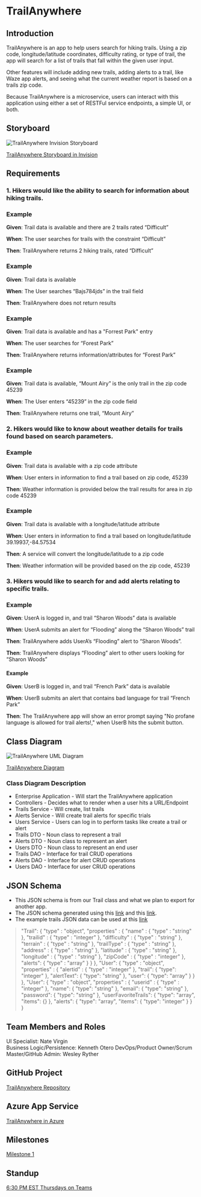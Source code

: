 # TrailAnywhere

## Introduction

TrailAnywhere is an app to help users search for hiking trails. Using a zip code, longitude/latitude coordinates, difficulty rating, or
type of trail, the app will search for a list of trails that fall within the given user input.

Other features will include adding new trails, adding alerts to a trail, like Waze app alerts, and seeing what the current weather report is based on a 
trails zip code. 

Because TrailAnywhere is a microservice, users can interact with this application using either a set of RESTFul service endpoints, a simple UI, or both.

## Storyboard

![TrailAnywhere Invision Storyboard](src/main/resources/static/images/TrailAnywhere-InvisionStoryboard.png)

[TrailAnywhere Storyboard in Invision](https://nate965053.invisionapp.com/freehand/TrailAnywhere-BAHo9RwnD)

## Requirements

### 1. Hikers would like the ability to search for information about hiking trails.

### Example

**Given**: Trail data is available and there are 2 trails rated “Difficult”

**When**: The user searches for trails with the constraint “Difficult”

**Then**: TrailAnywhere returns 2 hiking trails, rated “Difficult”

### Example

**Given**: Trail data is available

**When**: The User searches “Bajs784jds” in the trail field

**Then**: TrailAnywhere does not return results

### Example

**Given**: Trail data is available and has a "Forrest Park" entry

**When**: The user searches for “Forest Park”

**Then**: TrailAnywhere returns information/attributes for “Forest Park”

### Example

**Given**: Trail data is available, “Mount Airy” is the only trail in the zip code 45239

**When**: The User enters “45239” in the zip code field

**Then**: TrailAnywhere returns one trail, “Mount Airy”

### 2.	Hikers would like to know about weather details for trails found based on search parameters.

### Example

**Given**: Trail data is available with a zip code attribute

**When**: User enters in information to find a trail based on zip code, 45239

**Then**: Weather information is provided below the trail results for area in zip code 45239

### Example

**Given**: Trail data is available with a longitude/latitude attribute

**When**: User enters in information to find a trail based on longitude/latitude 39.19937,-84.57534

**Then**: A service will convert the longitude/latitude to a zip code

**Then**: Weather information will be provided based on the zip code, 45239

### 3.  Hikers would like to search for and add alerts relating to specific trails.

### Example

**Given**: UserA is logged in, and trail “Sharon Woods” data is available

**When**: UserA submits an alert for “Flooding” along the “Sharon Woods” trail

**Then**: TrailAnywhere adds UserA’s “Flooding” alert to “Sharon Woods”.

**Then**: TrailAnywhere displays “Flooding” alert to other users looking for “Sharon Woods”

#### Example

**Given**: UserB is logged in, and trail “French Park” data is available

**When**: UserB submits an alert that contains bad language for trail “French Park”

**Then**: The TrailAnywhere app will show an error prompt saying "No profane language is allowed for trail alerts!," when UserB hits the submit button.

## Class Diagram

![TrailAnywhere UML Diagram](src/main/resources/static/images/Class-Diagram.png)

[TrailAnywhere Diagram](https://mailuc-my.sharepoint.com/:u:/g/personal/oterokh_mail_uc_edu/EWVWzCi2ScVNl_gkUfbfb9gBpNXzSorhuGdV_UclySsCHw?e=8GpgNy)

### Class Diagram Description

- Enterprise Application - Will start the TrailAnywhere application
- Controllers - Decides what to render when a user hits a URL/Endpoint
- Trails Service - Will create, list trails
- Alerts Service - Will create trail alerts for specific trials
- Users Service - Users can log in to perform tasks like create a trail or alert
- Trails DTO - Noun class to represent a trail
- Alerts DTO - Noun class to represent an alert
- Users DTO - Noun class to represent an end user
- Trails DAO - Interface for trail CRUD operations
- Alerts DAO - Interface for alert CRUD operations
- Users DAO - Interface for user CRUD operations

## JSON Schema

- This JSON schema is from our Trail class and what we plan to export for another app.
- The JSON schema generated using this [link](https://github.com/victools/jsonschema-generator) and this [link](https://app.quicktype.io/).
- The example trails JSON data can be used at this [link](https://app-trailanywhere-231203221916.azurewebsites.net/trail)

> "Trail": {
>  "type" : "object",
>  "properties" : {
>    "name" : {
>      "type" : "string"
>    },
>    "trailid" : {
>      "type" : "integer"
>    },
>    "difficulty" : {
>      "type" : "string"
>    },
>    "terrain" : {
>      "type" : "string"
>    },
>    "trailType" : {
>      "type" : "string"
>    },
>    "address" : {
>      "type" : "string"
>    },
>    "latitude" : {
>      "type" : "string"
>    },
>    "longitude" : {
>      "type" : "string"
>    },
>    "zipCode" : {
>      "type" : "integer"
>    },
>    "alerts": {
>      "type" : "array"
>    }
>  }
>},
> "User": {
>  "type" : "object",
>  "properties" : {
>    "alertid" : {
>      "type" : "integer"
>    },
>    "trail": {
>      "type": "integer"
>    },
>    "alertText": {
>      "type": "string"
>    },
>    "user": {
>       "type": "array"
>    }
>  }
>},
> "User": {
>  "type" : "object",
>  "properties" : {
>    "userid" : {
>      "type" : "integer"
>    },
>    "name": {
>      "type": "string"
>    },
>    "email": {
>      "type": "string"
>    },
>    "password": {
>      "type": "string"
>    },
>    "userFavoriteTrails": {
>      "type": "array",
>      "items": {}
>    },
>    "alerts": {
>      "type": "array",
>      "items": {
>        "type": "integer"
>      }
>    }
>}



## Team Members and Roles

UI Specialist: Nate Virgin  
Business Logic/Persistence: Kenneth Otero
DevOps/Product Owner/Scrum Master/GitHub Admin: Wesley Ryther

## GitHub Project

[TrailAnywhere Repository](https://github.com/wrytherUC/TrailAnywhere)

## Azure App Service

[TrailAnywhere in Azure](https://app-trailanywhere-231203221916.azurewebsites.net/)

## Milestones

[Milestone 1](https://github.com/wrytherUC/TrailAnywhere/milestone/1)

## Standup

[6:30 PM EST Thursdays on Teams](https://teams.microsoft.com/l/meetup-join/19%3ameeting_NjQ4NmQ2MjgtYWE0Zi00OTgzLTg2YjMtNWFlYTNkMjdkYjNk%40thread.v2/0?context=%7b%22Tid%22%3a%22f5222e6c-5fc6-48eb-8f03-73db18203b63%22%2c%22Oid%22%3a%2259195007-8da2-458f-bfcc-0bc8c21540dd%22%7d)


